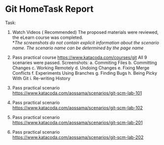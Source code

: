 # Git HomeTask Report


Task:
1) Watch Videos ( Recommended)
The proposed materials were reviewed, the eLearn course was completed.<br>
**The screenshots do not contain explicit information about the scenario name. The scenario name can be determined by the page name*
2) Pass practical course https://www.katacoda.com/courses/git
All 9 scenaries were passed. Screenshots:
a. Commiting Files
b. Committing Changes
c. Working Remotely
d. Undoing Changes
e. Fixing Merge Conflicts
f. Experiments Using Branches
g. Finding Bugs
h. Being Picky With Git
i. Re-writing History
3) Pass practical scenario https://www.katacoda.com/aossama/scenarios/git-scm-lab-101<br>

4) Pass practical scenario https://www.katacoda.com/aossama/scenarios/git-scm-lab-102<br>

5) Pass practical scenario https://www.katacoda.com/aossama/scenarios/git-scm-lab-201<br>

6) Pass practical scenario https://www.katacoda.com/aossama/scenarios/git-scm-lab-202<br>

